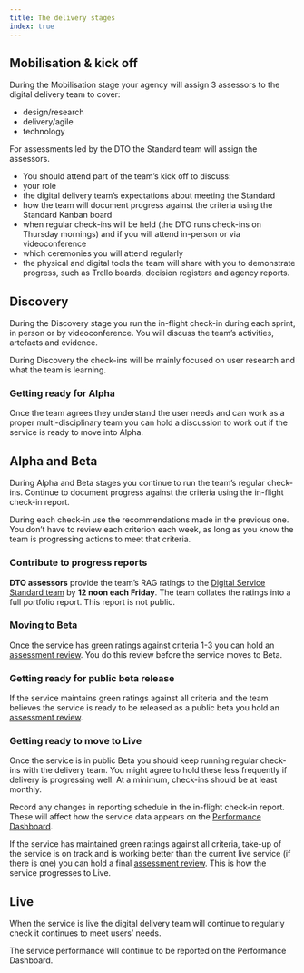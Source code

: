 ```yaml
---
title: The delivery stages
index: true
---
```


## Mobilisation & kick off

During the Mobilisation stage your agency will assign 3 assessors to the digital delivery team to cover:

*	design/research
*	delivery/agile
*	technology 

For assessments led by the DTO the Standard team will assign the assessors.

*   You should attend part of the team’s kick off to discuss:
*   your role
*   the digital delivery team’s expectations about meeting the Standard 
*   how the team will document progress against the criteria using the Standard Kanban board
*   when regular check-ins will be held (the DTO runs check-ins on Thursday mornings) and if you will attend in-person or via videoconference
*   which ceremonies you will attend regularly
*   the physical and digital tools the team will share with you to demonstrate progress, such as Trello boards, decision registers and agency reports.

## Discovery

During the Discovery stage you run the in-flight check-in during each sprint, in person or by videoconference. You will discuss the team’s activities, artefacts and evidence.

During Discovery the check-ins will be mainly focused on user research and what the team is learning. 

### Getting ready for Alpha

Once the team agrees they understand the user needs and can work as a proper multi-disciplinary team you can hold a discussion to work out if the service is ready to move into Alpha.

## Alpha and Beta

During Alpha and Beta stages you continue to run the team’s regular check-ins. Continue to document progress against the criteria using the in-flight check-in report. 

During each check-in use the recommendations made in the previous one. You don’t have to review each criterion each week, as long as you know the team is progressing actions to meet that criteria.

### Contribute to progress reports

**DTO assessors** provide the team’s RAG ratings to the [Digital Service Standard team](standard@digital.gov.au) by **12 noon each Friday**. The team collates the ratings into a full portfolio report. This report is not public.

### Moving to Beta

Once the service has green ratings against criteria 1-3 you can hold an [assessment review](#assessmentreview). You do this review before the service moves to Beta.

### Getting ready for public beta release

If the service maintains green ratings against all criteria and the team believes the service is ready to be released as a public beta you hold an [assessment review](#assessmentreview). 

### Getting ready to move to Live

Once the service is in public Beta you should keep running regular check-ins with the delivery team. You might agree to hold these less frequently if delivery is progressing well. At a minimum, check-ins should be at least monthly. 

Record any changes in reporting schedule in the in-flight check-in report. These will affect how the service data appears on the [Performance Dashboard](https://www.dto.gov.au/our-work/performance/).

If the service has maintained green ratings against all criteria, take-up of the service is on track and is working better than the current live service (if there is one) you can hold a final [assessment review](#assessmentreview). This is how the service progresses to Live.

## Live

When the service is live the digital delivery team will continue to regularly check it continues to meet users’ needs.

The service performance will continue to be reported on the Performance Dashboard.


